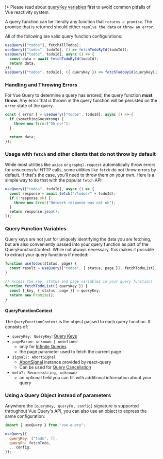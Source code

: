 !> Please read about [queryKey variables](./query-keys?id=if-your-query-function-depends-on-a-variable-include-it-in-your-query-key) first to avoid common pitfalls of Vue reactivity system.

A query function can be literally any function that `returns a promise`. The promise that is returned should either `resolve the data` or `throw an error`.

All of the following are valid query function configurations:

```js
useQuery(["todos"], fetchAllTodos);
useQuery(["todos", todoId], () => fetchTodoById(todoId));
useQuery(["todos", todoId], async () => {
  const data = await fetchTodoById(todoId);
  return data;
});
useQuery(["todos", todoId], ({ queryKey }) => fetchTodoById(queryKey[1]));
```

### Handling and Throwing Errors

For Vue Query to determine a query has errored, the query function **must throw**. Any error that is thrown in the query function will be persisted on the `error` state of the query.

```js
const { error } = useQuery(["todos", todoId], async () => {
  if (somethingGoesWrong) {
    throw new Error("Oh no!");
  }

  return data;
});
```

### Usage with `fetch` and other clients that do not throw by default

While most utilities like `axios` or `graphql-request` automatically throw errors for unsuccessful HTTP calls, some utilities like `fetch` do not throw errors by default. If that's the case, you'll need to throw them on your own. Here is a simple way to do that with the popular `fetch` API:

```js
useQuery(["todos", todoId], async () => {
  const response = await fetch("/todos/" + todoId);
  if (!response.ok) {
    throw new Error("Network response was not ok");
  }
  return response.json();
});
```

### Query Function Variables

Query keys are not just for uniquely identifying the data you are fetching, but are also conveniently passed into your query function as part of the QueryFunctionContext. While not always necessary, this makes it possible to extract your query functions if needed:

```js
function useTodos(status, page) {
  const result = useQuery(["todos", { status, page }], fetchTodoList);
}

// Access the key, status and page variables in your query function!
function fetchTodoList({ queryKey }) {
  const [_key, { status, page }] = queryKey;
  return new Promise();
}
```

#### QueryFunctionContext

The `QueryFunctionContext` is the object passed to each query function. It consists of:

- `queryKey: QueryKey`: [Query Keys](./query-keys.md)
- `pageParam: unknown | undefined`
  - only for [Infinite Queries](./infinite-queries.md)
  - the page parameter used to fetch the current page
- `signal?: AbortSignal`
  - [AbortSignal](https://developer.mozilla.org/en-US/docs/Web/API/AbortSignal) instance provided by react-query
  - Can be used for [Query Cancellation](./query-cancellation.md)
- `meta?: Record<string, unknown>`
  - an optional field you can fill with additional information about your query

### Using a Query Object instead of parameters

Anywhere the `[queryKey, queryFn, config]` signature is supported throughout Vue Query's API, you can also use an object to express the same configuration:

```js
import { useQuery } from "vue-query";

useQuery({
  queryKey: ["todo", 7],
  queryFn: fetchTodo,
  ...config,
});
```

